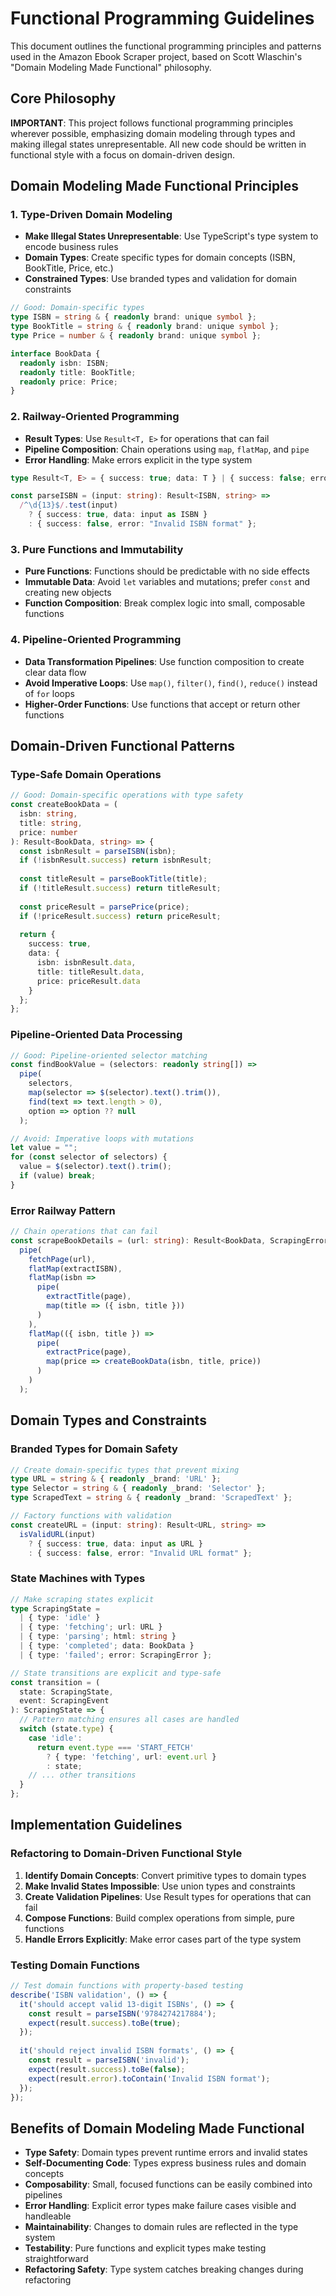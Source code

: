 # Functional Programming Guidelines

This document outlines the functional programming principles and patterns used in the Amazon Ebook Scraper project, based on Scott Wlaschin's "Domain Modeling Made Functional" philosophy.

## Core Philosophy

**IMPORTANT**: This project follows functional programming principles wherever possible, emphasizing domain modeling through types and making illegal states unrepresentable. All new code should be written in functional style with a focus on domain-driven design.

## Domain Modeling Made Functional Principles

### 1. Type-Driven Domain Modeling
- **Make Illegal States Unrepresentable**: Use TypeScript's type system to encode business rules
- **Domain Types**: Create specific types for domain concepts (ISBN, BookTitle, Price, etc.)
- **Constrained Types**: Use branded types and validation for domain constraints

```typescript
// Good: Domain-specific types
type ISBN = string & { readonly brand: unique symbol };
type BookTitle = string & { readonly brand: unique symbol };
type Price = number & { readonly brand: unique symbol };

interface BookData {
  readonly isbn: ISBN;
  readonly title: BookTitle;
  readonly price: Price;
}
```

### 2. Railway-Oriented Programming
- **Result Types**: Use `Result<T, E>` for operations that can fail
- **Pipeline Composition**: Chain operations using `map`, `flatMap`, and `pipe`
- **Error Handling**: Make errors explicit in the type system

```typescript
type Result<T, E> = { success: true; data: T } | { success: false; error: E };

const parseISBN = (input: string): Result<ISBN, string> => 
  /^\d{13}$/.test(input) 
    ? { success: true, data: input as ISBN }
    : { success: false, error: "Invalid ISBN format" };
```

### 3. Pure Functions and Immutability
- **Pure Functions**: Functions should be predictable with no side effects
- **Immutable Data**: Avoid `let` variables and mutations; prefer `const` and creating new objects
- **Function Composition**: Break complex logic into small, composable functions

### 4. Pipeline-Oriented Programming
- **Data Transformation Pipelines**: Use function composition to create clear data flow
- **Avoid Imperative Loops**: Use `map()`, `filter()`, `find()`, `reduce()` instead of `for` loops
- **Higher-Order Functions**: Use functions that accept or return other functions

## Domain-Driven Functional Patterns

### Type-Safe Domain Operations

```typescript
// Good: Domain-specific operations with type safety
const createBookData = (
  isbn: string,
  title: string,
  price: number
): Result<BookData, string> => {
  const isbnResult = parseISBN(isbn);
  if (!isbnResult.success) return isbnResult;
  
  const titleResult = parseBookTitle(title);
  if (!titleResult.success) return titleResult;
  
  const priceResult = parsePrice(price);
  if (!priceResult.success) return priceResult;
  
  return {
    success: true,
    data: {
      isbn: isbnResult.data,
      title: titleResult.data,
      price: priceResult.data
    }
  };
};
```

### Pipeline-Oriented Data Processing

```typescript
// Good: Pipeline-oriented selector matching
const findBookValue = (selectors: readonly string[]) =>
  pipe(
    selectors,
    map(selector => $(selector).text().trim()),
    find(text => text.length > 0),
    option => option ?? null
  );

// Avoid: Imperative loops with mutations
let value = "";
for (const selector of selectors) {
  value = $(selector).text().trim();
  if (value) break;
}
```

### Error Railway Pattern

```typescript
// Chain operations that can fail
const scrapeBookDetails = (url: string): Result<BookData, ScrapingError> =>
  pipe(
    fetchPage(url),
    flatMap(extractISBN),
    flatMap(isbn => 
      pipe(
        extractTitle(page),
        map(title => ({ isbn, title }))
      )
    ),
    flatMap(({ isbn, title }) =>
      pipe(
        extractPrice(page),
        map(price => createBookData(isbn, title, price))
      )
    )
  );
```

## Domain Types and Constraints

### Branded Types for Domain Safety

```typescript
// Create domain-specific types that prevent mixing
type URL = string & { readonly _brand: 'URL' };
type Selector = string & { readonly _brand: 'Selector' };
type ScrapedText = string & { readonly _brand: 'ScrapedText' };

// Factory functions with validation
const createURL = (input: string): Result<URL, string> =>
  isValidURL(input)
    ? { success: true, data: input as URL }
    : { success: false, error: "Invalid URL format" };
```

### State Machines with Types

```typescript
// Make scraping states explicit
type ScrapingState = 
  | { type: 'idle' }
  | { type: 'fetching'; url: URL }
  | { type: 'parsing'; html: string }
  | { type: 'completed'; data: BookData }
  | { type: 'failed'; error: ScrapingError };

// State transitions are explicit and type-safe
const transition = (
  state: ScrapingState,
  event: ScrapingEvent
): ScrapingState => {
  // Pattern matching ensures all cases are handled
  switch (state.type) {
    case 'idle':
      return event.type === 'START_FETCH' 
        ? { type: 'fetching', url: event.url }
        : state;
    // ... other transitions
  }
};
```

## Implementation Guidelines

### Refactoring to Domain-Driven Functional Style

1. **Identify Domain Concepts**: Convert primitive types to domain types
2. **Make Invalid States Impossible**: Use union types and constraints
3. **Create Validation Pipelines**: Use Result types for operations that can fail
4. **Compose Functions**: Build complex operations from simple, pure functions
5. **Handle Errors Explicitly**: Make error cases part of the type system

### Testing Domain Functions

```typescript
// Test domain functions with property-based testing
describe('ISBN validation', () => {
  it('should accept valid 13-digit ISBNs', () => {
    const result = parseISBN('9784274217884');
    expect(result.success).toBe(true);
  });
  
  it('should reject invalid ISBN formats', () => {
    const result = parseISBN('invalid');
    expect(result.success).toBe(false);
    expect(result.error).toContain('Invalid ISBN format');
  });
});
```

## Benefits of Domain Modeling Made Functional

- **Type Safety**: Domain types prevent runtime errors and invalid states
- **Self-Documenting Code**: Types express business rules and domain concepts
- **Composability**: Small, focused functions can be easily combined into pipelines
- **Error Handling**: Explicit error types make failure cases visible and handleable
- **Maintainability**: Changes to domain rules are reflected in the type system
- **Testability**: Pure functions and explicit types make testing straightforward
- **Refactoring Safety**: Type system catches breaking changes during refactoring